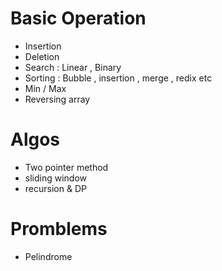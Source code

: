 # Basic Operation
- Insertion
- Deletion
- Search : Linear , Binary 
- Sorting : Bubble , insertion , merge , redix etc
- Min / Max 
- Reversing array



# Algos
- Two pointer method
- sliding window
- recursion & DP


# Promblems
- Pelindrome